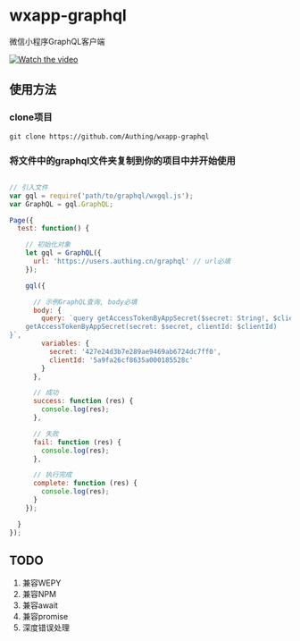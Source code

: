 # wxapp-graphql

微信小程序GraphQL客户端

[![Watch the video](https://usercontents.authing.cn/20180528-184211@2x.png)](https://usercontents.authing.cn/20180528-183158-HD.mp4)

## 使用方法

### clone项目

``` shell
git clone https://github.com/Authing/wxapp-graphql
```

### 将文件中的graphql文件夹复制到你的项目中并开始使用

``` javascript

// 引入文件
var gql = require('path/to/graphql/wxgql.js');
var GraphQL = gql.GraphQL;

Page({
  test: function() {

    // 初始化对象
    let gql = GraphQL({
      url: 'https://users.authing.cn/graphql' // url必填 
    });

    gql({

      // 示例GraphQL查询, body必填
      body: {
        query: `query getAccessTokenByAppSecret($secret: String!, $clientId: String!){
    getAccessTokenByAppSecret(secret: $secret, clientId: $clientId)
}`,
        variables: {
          secret: '427e24d3b7e289ae9469ab6724dc7ff0',
          clientId: '5a9fa26cf8635a000185528c'
        }
      },

      // 成功
      success: function (res) {
        console.log(res);
      },

      // 失败
      fail: function (res) {
        console.log(res);
      },

      // 执行完成
      complete: function (res) {
        console.log(res);
      }
    });

  }
});


```

## TODO

1. 兼容WEPY
2. 兼容NPM
3. 兼容await
4. 兼容promise
5. 深度错误处理


